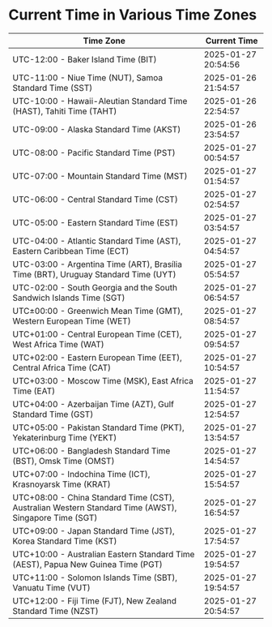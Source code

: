 # Current Time in Various Time Zones

| Time Zone | Current Time |
|-----------|--------------|
| UTC-12:00 - Baker Island Time (BIT) | 2025-01-27 20:54:56 |
| UTC-11:00 - Niue Time (NUT), Samoa Standard Time (SST) | 2025-01-26 21:54:57 |
| UTC-10:00 - Hawaii-Aleutian Standard Time (HAST), Tahiti Time (TAHT) | 2025-01-26 22:54:57 |
| UTC-09:00 - Alaska Standard Time (AKST) | 2025-01-26 23:54:57 |
| UTC-08:00 - Pacific Standard Time (PST) | 2025-01-27 00:54:57 |
| UTC-07:00 - Mountain Standard Time (MST) | 2025-01-27 01:54:57 |
| UTC-06:00 - Central Standard Time (CST) | 2025-01-27 02:54:57 |
| UTC-05:00 - Eastern Standard Time (EST) | 2025-01-27 03:54:57 |
| UTC-04:00 - Atlantic Standard Time (AST), Eastern Caribbean Time (ECT) | 2025-01-27 04:54:57 |
| UTC-03:00 - Argentina Time (ART), Brasília Time (BRT), Uruguay Standard Time (UYT) | 2025-01-27 05:54:57 |
| UTC-02:00 - South Georgia and the South Sandwich Islands Time (SGT) | 2025-01-27 06:54:57 |
| UTC±00:00 - Greenwich Mean Time (GMT), Western European Time (WET) | 2025-01-27 08:54:57 |
| UTC+01:00 - Central European Time (CET), West Africa Time (WAT) | 2025-01-27 09:54:57 |
| UTC+02:00 - Eastern European Time (EET), Central Africa Time (CAT) | 2025-01-27 10:54:57 |
| UTC+03:00 - Moscow Time (MSK), East Africa Time (EAT) | 2025-01-27 11:54:57 |
| UTC+04:00 - Azerbaijan Time (AZT), Gulf Standard Time (GST) | 2025-01-27 12:54:57 |
| UTC+05:00 - Pakistan Standard Time (PKT), Yekaterinburg Time (YEKT) | 2025-01-27 13:54:57 |
| UTC+06:00 - Bangladesh Standard Time (BST), Omsk Time (OMST) | 2025-01-27 14:54:57 |
| UTC+07:00 - Indochina Time (ICT), Krasnoyarsk Time (KRAT) | 2025-01-27 15:54:57 |
| UTC+08:00 - China Standard Time (CST), Australian Western Standard Time (AWST), Singapore Time (SGT) | 2025-01-27 16:54:57 |
| UTC+09:00 - Japan Standard Time (JST), Korea Standard Time (KST) | 2025-01-27 17:54:57 |
| UTC+10:00 - Australian Eastern Standard Time (AEST), Papua New Guinea Time (PGT) | 2025-01-27 19:54:57 |
| UTC+11:00 - Solomon Islands Time (SBT), Vanuatu Time (VUT) | 2025-01-27 19:54:57 |
| UTC+12:00 - Fiji Time (FJT), New Zealand Standard Time (NZST) | 2025-01-27 20:54:57 |
